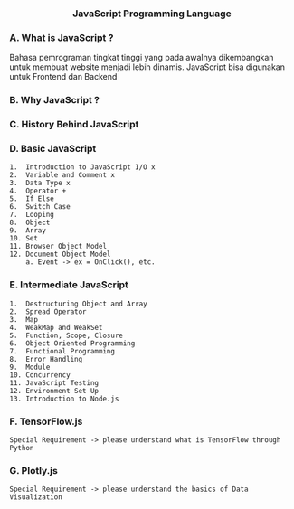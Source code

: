 <h3 align="center">JavaScript Programming Language</h3>

### A. What is JavaScript ?
Bahasa pemrograman tingkat tinggi yang pada awalnya dikembangkan untuk membuat website menjadi lebih dinamis. JavaScript bisa digunakan untuk Frontend dan Backend
### B. Why JavaScript ?
### C. History Behind JavaScript
### D. Basic JavaScript
    1.  Introduction to JavaScript I/O x
    2.  Variable and Comment x
    3.  Data Type x
    4.  Operator +
    5.  If Else
    6.  Switch Case
    7.  Looping
    8.  Object
    9.  Array
    10. Set
    11. Browser Object Model
    12. Document Object Model
        a. Event -> ex = OnClick(), etc.
    
### E. Intermediate JavaScript
    1.  Destructuring Object and Array
    2.  Spread Operator
    3.  Map
    4.  WeakMap and WeakSet
    5.  Function, Scope, Closure
    6.  Object Oriented Programming
    7.  Functional Programming
    8.  Error Handling
    9.  Module
    10. Concurrency
    11. JavaScript Testing
    12. Environment Set Up
    13. Introduction to Node.js
    
### F. TensorFlow.js
    Special Requirement -> please understand what is TensorFlow through Python

### G. Plotly.js
    Special Requirement -> please understand the basics of Data Visualization
